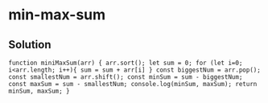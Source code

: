 # min-max-sum

## Solution

`function miniMaxSum(arr) {
    arr.sort();
    let sum = 0;
    for (let i=0; i<arr.length; i++){
       sum = sum + arr[i]
    }
    const biggestNum = arr.pop();
    const smallestNum = arr.shift();
    const minSum = sum - biggestNum;
    const maxSum = sum - smallestNum;
    console.log(minSum, maxSum);
    return minSum, maxSum;
}`